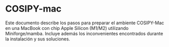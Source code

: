 # COSIPY-mac
Este documento describe los pasos para preparar el ambiente COSIPY-Mac en una MacBook con chip Apple Silicon (M1/M2) utilizando Miniforge/mamba. Incluye además los inconvenientes encontrados durante la instalación y sus soluciones.
